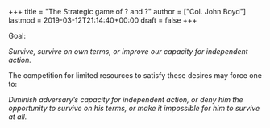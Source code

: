 +++
title = "The Strategic game of ? and ?"
author = ["Col. John Boyd"]
lastmod = 2019-03-12T21:14:40+00:00
draft = false
+++

Goal:

_Survive, survive on own terms, or improve our capacity for independent action._

The competition for limited resources to satisfy these desires may force one to:

_Diminish adversary’s capacity for independent action, or deny him the opportunity to survive on his terms, or make it impossible for him to survive at all._
